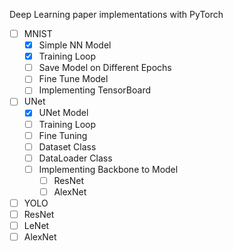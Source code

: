 Deep Learning paper implementations with PyTorch

- [ ] MNIST
  - [x] Simple NN Model
  - [x] Training Loop
  - [ ] Save Model on Different Epochs
  - [ ] Fine Tune Model
  - [ ] Implementing TensorBoard
  
- [ ] UNet
  - [x] UNet Model
  - [ ] Training Loop
  - [ ] Fine Tuning
  - [ ] Dataset Class
  - [ ] DataLoader Class
  - [ ] Implementing Backbone to Model
    - [ ] ResNet
    - [ ] AlexNet

- [ ] YOLO
- [ ] ResNet
- [ ] LeNet
- [ ] AlexNet
